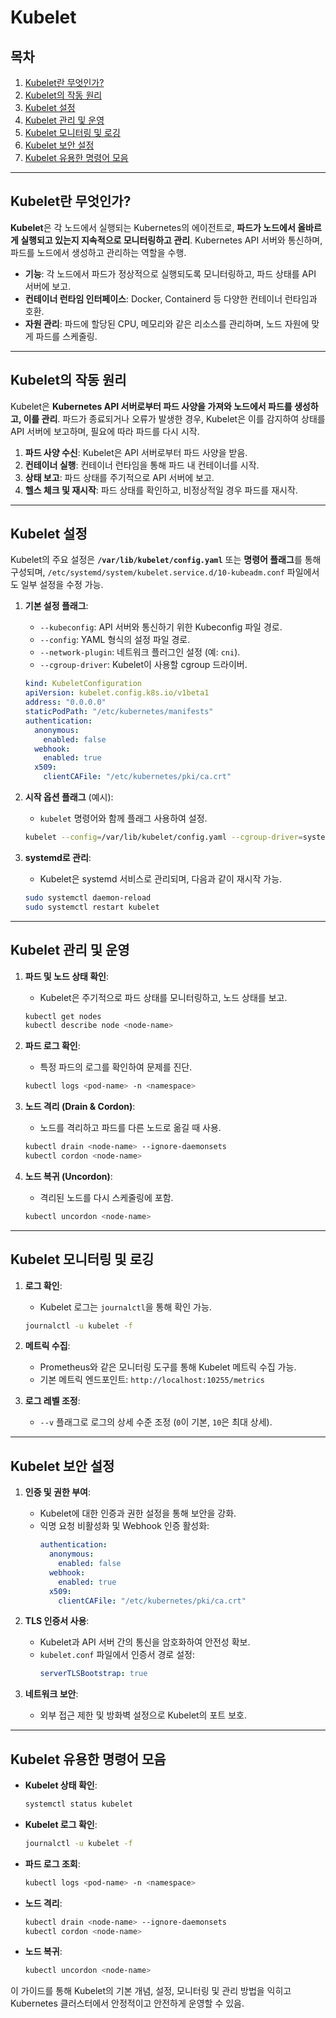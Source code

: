 # Kubelet

## 목차
1. [Kubelet란 무엇인가?](#Kubelet란-무엇인가)
2. [Kubelet의 작동 원리](#Kubelet의-작동-원리)
3. [Kubelet 설정](#Kubelet-설정)
4. [Kubelet 관리 및 운영](#Kubelet-관리-및-운영)
5. [Kubelet 모니터링 및 로깅](#Kubelet-모니터링-및-로깅)
6. [Kubelet 보안 설정](#Kubelet-보안-설정)
7. [Kubelet 유용한 명령어 모음](#Kubelet-유용한-명령어-모음)

---

## Kubelet란 무엇인가?

**Kubelet**은 각 노드에서 실행되는 Kubernetes의 에이전트로, **파드가 노드에서 올바르게 실행되고 있는지 지속적으로 모니터링하고 관리**. Kubernetes API 서버와 통신하며, 파드를 노드에서 생성하고 관리하는 역할을 수행.

- **기능**: 각 노드에서 파드가 정상적으로 실행되도록 모니터링하고, 파드 상태를 API 서버에 보고.
- **컨테이너 런타임 인터페이스**: Docker, Containerd 등 다양한 컨테이너 런타임과 호환.
- **자원 관리**: 파드에 할당된 CPU, 메모리와 같은 리소스를 관리하며, 노드 자원에 맞게 파드를 스케줄링.

---

## Kubelet의 작동 원리

Kubelet은 **Kubernetes API 서버로부터 파드 사양을 가져와 노드에서 파드를 생성하고, 이를 관리**. 파드가 종료되거나 오류가 발생한 경우, Kubelet은 이를 감지하여 상태를 API 서버에 보고하며, 필요에 따라 파드를 다시 시작.

1. **파드 사양 수신**: Kubelet은 API 서버로부터 파드 사양을 받음.
2. **컨테이너 실행**: 컨테이너 런타임을 통해 파드 내 컨테이너를 시작.
3. **상태 보고**: 파드 상태를 주기적으로 API 서버에 보고.
4. **헬스 체크 및 재시작**: 파드 상태를 확인하고, 비정상적일 경우 파드를 재시작.

---

## Kubelet 설정

Kubelet의 주요 설정은 **`/var/lib/kubelet/config.yaml`** 또는 **명령어 플래그**를 통해 구성되며, `/etc/systemd/system/kubelet.service.d/10-kubeadm.conf` 파일에서도 일부 설정을 수정 가능.

1. **기본 설정 플래그**:
   - `--kubeconfig`: API 서버와 통신하기 위한 Kubeconfig 파일 경로.
   - `--config`: YAML 형식의 설정 파일 경로.
   - `--network-plugin`: 네트워크 플러그인 설정 (예: `cni`).
   - `--cgroup-driver`: Kubelet이 사용할 cgroup 드라이버.

   ```yaml
   kind: KubeletConfiguration
   apiVersion: kubelet.config.k8s.io/v1beta1
   address: "0.0.0.0"
   staticPodPath: "/etc/kubernetes/manifests"
   authentication:
     anonymous:
       enabled: false
     webhook:
       enabled: true
     x509:
       clientCAFile: "/etc/kubernetes/pki/ca.crt"
   ```

2. **시작 옵션 플래그** (예시):
   - `kubelet` 명령어와 함께 플래그 사용하여 설정.
   ```bash
   kubelet --config=/var/lib/kubelet/config.yaml --cgroup-driver=systemd
   ```

3. **systemd로 관리**:
   - Kubelet은 systemd 서비스로 관리되며, 다음과 같이 재시작 가능.
   ```bash
   sudo systemctl daemon-reload
   sudo systemctl restart kubelet
   ```

---

## Kubelet 관리 및 운영

1. **파드 및 노드 상태 확인**:
   - Kubelet은 주기적으로 파드 상태를 모니터링하고, 노드 상태를 보고.
   ```bash
   kubectl get nodes
   kubectl describe node <node-name>
   ```

2. **파드 로그 확인**:
   - 특정 파드의 로그를 확인하여 문제를 진단.
   ```bash
   kubectl logs <pod-name> -n <namespace>
   ```

3. **노드 격리 (Drain & Cordon)**:
   - 노드를 격리하고 파드를 다른 노드로 옮길 때 사용.
   ```bash
   kubectl drain <node-name> --ignore-daemonsets
   kubectl cordon <node-name>
   ```

4. **노드 복귀 (Uncordon)**:
   - 격리된 노드를 다시 스케줄링에 포함.
   ```bash
   kubectl uncordon <node-name>
   ```

---

## Kubelet 모니터링 및 로깅

1. **로그 확인**:
   - Kubelet 로그는 `journalctl`을 통해 확인 가능.
   ```bash
   journalctl -u kubelet -f
   ```

2. **메트릭 수집**:
   - Prometheus와 같은 모니터링 도구를 통해 Kubelet 메트릭 수집 가능.
   - 기본 메트릭 엔드포인트: `http://localhost:10255/metrics`

3. **로그 레벨 조정**:
   - `--v` 플래그로 로그의 상세 수준 조정 (`0`이 기본, `10`은 최대 상세).

---

## Kubelet 보안 설정

1. **인증 및 권한 부여**:
   - Kubelet에 대한 인증과 권한 설정을 통해 보안을 강화.
   - 익명 요청 비활성화 및 Webhook 인증 활성화:
     ```yaml
     authentication:
       anonymous:
         enabled: false
       webhook:
         enabled: true
       x509:
         clientCAFile: "/etc/kubernetes/pki/ca.crt"
     ```

2. **TLS 인증서 사용**:
   - Kubelet과 API 서버 간의 통신을 암호화하여 안전성 확보.
   - `kubelet.conf` 파일에서 인증서 경로 설정:
     ```yaml
     serverTLSBootstrap: true
     ```

3. **네트워크 보안**:
   - 외부 접근 제한 및 방화벽 설정으로 Kubelet의 포트 보호.

---

## Kubelet 유용한 명령어 모음

- **Kubelet 상태 확인**:
  ```bash
  systemctl status kubelet
  ```

- **Kubelet 로그 확인**:
  ```bash
  journalctl -u kubelet -f
  ```

- **파드 로그 조회**:
  ```bash
  kubectl logs <pod-name> -n <namespace>
  ```

- **노드 격리**:
  ```bash
  kubectl drain <node-name> --ignore-daemonsets
  kubectl cordon <node-name>
  ```

- **노드 복귀**:
  ```bash
  kubectl uncordon <node-name>
  ```

이 가이드를 통해 Kubelet의 기본 개념, 설정, 모니터링 및 관리 방법을 익히고 Kubernetes 클러스터에서 안정적이고 안전하게 운영할 수 있음.
